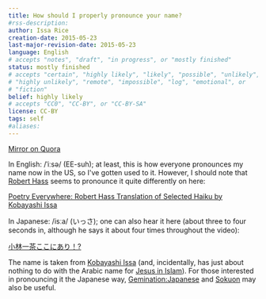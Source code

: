 ```yaml
---
title: How should I properly pronounce your name?
#rss-description: 
author: Issa Rice
creation-date: 2015-05-23
last-major-revision-date: 2015-05-23
language: English
# accepts "notes", "draft", "in progress", or "mostly finished"
status: mostly finished
# accepts "certain", "highly likely", "likely", "possible", "unlikely",
# "highly unlikely", "remote", "impossible", "log", "emotional", or
# "fiction"
belief: highly likely
# accepts "CC0", "CC-BY", or "CC-BY-SA"
license: CC-BY
tags: self
#aliases: 
---
```


[Mirror on Quora](https://www.quora.com/How-should-I-properly-pronounce-your-name/answer/Issa-Rice)


In English: /ˈiːsə/ (EE-suh); at least, this is how everyone pronounces
my name now in the US, so I've gotten used to it. However, I should note
that [Robert
Hass](https://en.wikipedia.org/wiki/Robert_Hass) seems to
pronounce it quite differently on here:

[Poetry Everywhere: Robert Hass Translation of Selected Haiku by Kobayashi Issa](https://www.youtube.com/watch?v=rl8pRjLSFto)

In Japanese: /isːa/ (いっさ); one can also hear it here (about three to
four seconds in, although he says it about four times throughout the
video):

[小林一茶ここにあり！?](https://www.youtube.com/watch?v=SsRGVDjwgR0)

The name is taken from [Kobayashi
Issa](https://en.wikipedia.org/wiki/Kobayashi_Issa) (and,
incidentally, has just about nothing to do with the Arabic name for
[Jesus in
Islam](https://en.wikipedia.org/wiki/Jesus_in_Islam)). For those
interested in pronouncing it the Japanese way,
[Gemination:Japanese](http://en.wikipedia.org/wiki/Geminate_consonant#Japanese)
and [Sokuon](http://en.wikipedia.org/wiki/Sokuon)
may also be useful.

